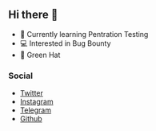 ## Hi there 👋

- 🌱 Currently learning Pentration Testing
- 💻 Interested in Bug Bounty
- 👾 Green Hat

### Social

- <a href="https://twitter.com/Saminium_01">Twitter</a>
- <a href="https://instagram.com/saminium_01">Instagram</a>
- <a href="https://t.me/Saminium_01">Telegram</a>
- <a href="https://github.com/saminium01">Github</a>
